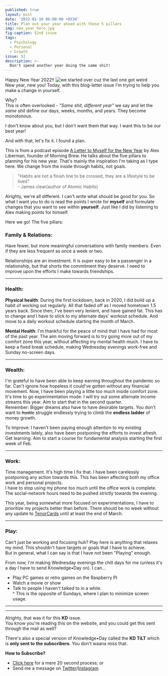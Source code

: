```yaml
---
published: true
layout: post
date: '2022-01-10 06:00:00 +0530'
title: Plan out your year ahead with these 5 pillars
img: new_year_hero.jpg
fig-caption: 52nd issue
tags:
  - Psychology
  - Personal
  - Growth
issue: 52
description: >-
  Don't spend another year doing the same shit!
---
```


Happy New Year 2022!! 
![we started over cuz the last one got weird]({{site.baseurl}}/assets/img/new_year_reason.jpg)  
New year, new you! Today, with this blog-letter issue I'm trying to help you make a change in yourself.  

Why?  
This is often overlooked - _"Same shit, different year"_ we say and let the _same shit_ define our days, weeks, months, and years. They become monotonous.

I don't know about you, but I don't want them that way. I want this to be our best year!  

And with that, let's fix it. I found a plan.  
 
This is from a podcast episode [A Letter to Myself for the New Year](https://foundersjournal.morningbrew.com/a-letter-to-myself-for-the-new-year/) by Alex Liberman, founder of Morning Brew. He talks about the five pillars to planning for his new year.
That's mainly the inspiration I'm taking as I type here. We change from the inside through habits, not goals.  

> "Habits are not a finish line to be crossed, they are a lifestyle to be lived" <br/>- James clear(author of Atomic Habits)

Alrighty, we're all different. I can't write what should be good for you. So what I want you to do is read the points I wrote for **myself** and formulate changes that you want to see within **yourself**. Just like I did by listening to Alex making points for himself.  

Here we go! The five pillars:

### Family & Relations:
Have fewer, but more meaningful conversations with family members. Even if they are less frequent as once a week or two.  

Relationships are an investment. It is super easy to be a passenger in a relationship, but that shorts the commitment they deserve. I need to improve upon the efforts I make towards friendships.  

-----
### Health:
**Physical health**: During the first lockdown, back in 2020, I did build up a habit of working out regularly. All that faded off as I moved hometown 1.5 years back. Since then, I've been very lenient, and have gained fat. This has to change and I have to stick to my alternate days' workout schedule. And move to a daily workout schedule starting the month of March.  

**Mental Health**: I'm thankful for the peace of mind that I have had for most of the past year. The aim moving forward is to try going more out of my comfort zone this year, without affecting my mental health much. I have to keep a fixed break schedule, making Wednesday evenings work-free and Sunday no-screen days.

-----
### Wealth:
I'm grateful to have been able to keep earning throughout the pandemic so far. Can't ignore how hopeless it could've gotten without any financial movement. Now, I have been playing a little too much inside comfort zone. It's time to go experimentation mode. I will try out some alternate income streams this year. Aim to start that in the second quarter.  
Remember: Bigger dreams also have to have desirable targets. You don't want to <strike>hustle</strike> struggle endlessly trying to climb the **endless ladder** of money growth.  

To Improve: I haven't been paying enough attention to my existing investments lately, also have been postponing the efforts to invest afresh. Get learning. Aim to start a course for fundamental analysis starting the first week of Feb.

-----
### Work:
Time management. It's high time I fix that. I have been carelessly postponing any action towards this. This has been affecting both my office work and personal projects.  
I have to stop using my phone too much until the office work is complete. The social-network hours need to be pushed strictly towards the evening.  

This year, being somewhat more focused on experimentations, I have to prioritize my projects better than before. There should be no week without any update to [TenorCards](https://tenor.cards/?utm_source=kdweb_issue52) until at least the end of March.  

-----
### Play:
Can't just be working and focusing huh? Play here is anything that relaxes my mind. This shouldn't have targets or goals that I have to achieve.  
But in general, what I can say is that I have not been "Playing" enough.  

From now, I'm making Wednesday evenings the chill days for me (unless it's a day I have to send Knowledge•Day on). I can...
- Play PC games or retro games on the Raspberry PI
- Watch a movie or show
- Talk to people I haven't talked to in a while.  
^ This is the opposite of Sundays, where I plan to minimize screen usage.  

------
------

Alrighty, that was it for this **KD** issue.   
You know you're reading this on the website, and you could get this sent through the mail as well?  

There's also a special version of Knowledge•Day called the **KD TiLT** which is **only sent to the subscribers**. You don't waana miss that.  

**How to Subscribe?**  
- [Click here](https://knowledgeday.in/signup/?utm_source=kdweb_issue52&utm_medium=blog_conclusion&utm_campaign=issue52) for a mere 20 second process; or  
- Send me a message on [Twitter](https://twitter.com/knowledgedaynl?utm_source=kdweb_issue52&utm_medium=blog_conclusion&utm_campaign=issue52)/[Instagram](http://instagram.com/knowledgedaynl?utm_source=kdweb_issue52&utm_medium=blog_conclusion&utm_campaign=issue52)  
